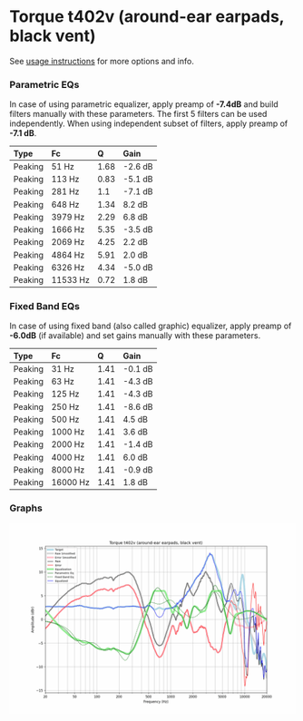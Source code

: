 # Torque t402v (around-ear earpads, black vent)
See [usage instructions](https://github.com/jaakkopasanen/AutoEq#usage) for more options and info.

### Parametric EQs
In case of using parametric equalizer, apply preamp of **-7.4dB** and build filters manually
with these parameters. The first 5 filters can be used independently.
When using independent subset of filters, apply preamp of **-7.1 dB**.

| Type    | Fc       |    Q | Gain    |
|:--------|:---------|:-----|:--------|
| Peaking | 51 Hz    | 1.68 | -2.6 dB |
| Peaking | 113 Hz   | 0.83 | -5.1 dB |
| Peaking | 281 Hz   | 1.1  | -7.1 dB |
| Peaking | 648 Hz   | 1.34 | 8.2 dB  |
| Peaking | 3979 Hz  | 2.29 | 6.8 dB  |
| Peaking | 1666 Hz  | 5.35 | -3.5 dB |
| Peaking | 2069 Hz  | 4.25 | 2.2 dB  |
| Peaking | 4864 Hz  | 5.91 | 2.0 dB  |
| Peaking | 6326 Hz  | 4.34 | -5.0 dB |
| Peaking | 11533 Hz | 0.72 | 1.8 dB  |

### Fixed Band EQs
In case of using fixed band (also called graphic) equalizer, apply preamp of **-6.0dB**
(if available) and set gains manually with these parameters.

| Type    | Fc       |    Q | Gain    |
|:--------|:---------|:-----|:--------|
| Peaking | 31 Hz    | 1.41 | -0.1 dB |
| Peaking | 63 Hz    | 1.41 | -4.3 dB |
| Peaking | 125 Hz   | 1.41 | -4.3 dB |
| Peaking | 250 Hz   | 1.41 | -8.6 dB |
| Peaking | 500 Hz   | 1.41 | 4.5 dB  |
| Peaking | 1000 Hz  | 1.41 | 3.6 dB  |
| Peaking | 2000 Hz  | 1.41 | -1.4 dB |
| Peaking | 4000 Hz  | 1.41 | 6.0 dB  |
| Peaking | 8000 Hz  | 1.41 | -0.9 dB |
| Peaking | 16000 Hz | 1.41 | 1.8 dB  |

### Graphs
![](./Torque%20t402v%20(around-ear%20earpads,%20black%20vent).png)